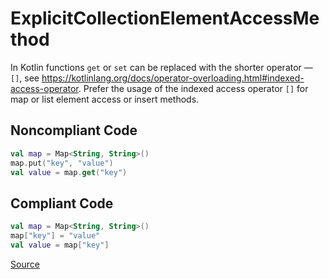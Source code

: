 # ExplicitCollectionElementAccessMethod

In Kotlin functions `get` or `set` can be replaced with the shorter operator — `[]`,
see https://kotlinlang.org/docs/operator-overloading.html#indexed-access-operator.
Prefer the usage of the indexed access operator `[]` for map or list element access or insert methods.

## Noncompliant Code

```kotlin
val map = Map<String, String>()
map.put("key", "value")
val value = map.get("key")
```
## Compliant Code

```kotlin
val map = Map<String, String>()
map["key"] = "value"
val value = map["key"]
```

[Source](https://arturbosch.github.io/detekt/style.html#explicitcollectionelementaccessmethod)
